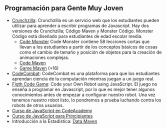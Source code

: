 ## Programación para Gente Muy Joven




* [Crunchzilla](http://www.crunchzilla.com/):
  Crunchzilla es un servicio web que los estudiantes pueden utilizar
  para aprender a escribir programas de Javascript. Hay dos versiones
  de Crunchzilla; Código Maven y Monster Código. Monster Código está
  diseñado para estudiantes de edad escolar media.
  - [Code Monster](http://www.crunchzilla.com/code-monster)
    Code Monster  contiene 58 lecciones cortas que llevan a los estudiantes a partir de los conceptos básicos de cosas como el cambio de tamaño y posición de objetos para la creación de animaciones complejas.
  - [Code Maven](http://www.crunchzilla.com/code-maven)
  - [Game Maven](http://www.crunchzilla.com/game-maven) (+16)
* [CodeCombat](https://codecombat.com): CodeCombat es una plataforma para que los estudiantes aprendan ciencia de la computación mientras juegan a un juego real.
* [Figth Code Game](http://beta.fightcodegame.com/): Code your Own Robot using JavaScript. El juego no enseña a programar en Javascript, por lo que es mejor tener algunos conocimientos antes de empezar a configurar nuestro robot. Una vez tenemos nuestro robot listo, lo pondremos a prueba luchando contra los robots de otros usuarios.
* [Curso de JavaScript en CodeAcademy](https://www.codecademy.com/es/tracks/javascript-traduccion-al-espanol-america-latina-clone)
* [Curso de JavaScript para Principiantes](https://www.youtube.com/results?sp=SBTqAwA%253D&q=javascript+para+principiantes)
* Introducción a la Estadistica: [Data Maven](http://www.crunchzilla.com/data-maven)
